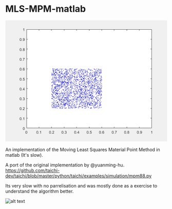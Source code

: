 # MLS-MPM-matlab


![alt text](https://github.com/joshDavy1/MLS-MPM-matlab/blob/main/mpm88.gif)


An implementation of the Moving Least Squares Material Point Method in matlab (It's slow).

A port of the original implementation by @yuanming-hu.
https://github.com/taichi-dev/taichi/blob/master/python/taichi/examples/simulation/mpm88.py


Its very slow with no parrelisation and was mostly done as a exercise to understand the algorithm better.

![alt text](https://github.com/joshDavy1/MLS-MPM-matlab/blob/main/josh.gif)
